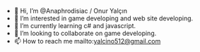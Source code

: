 - 👋 Hi, I’m @Anaphrodisiac / Onur Yalçın
- 👀 I’m interested in game developing and web site developing.
- 🌱 I’m currently learning c# and javascript.
- 💞️ I’m looking to collaborate on game developing.
- 📫 How to reach me mailto:yalcino512@gmail.com
